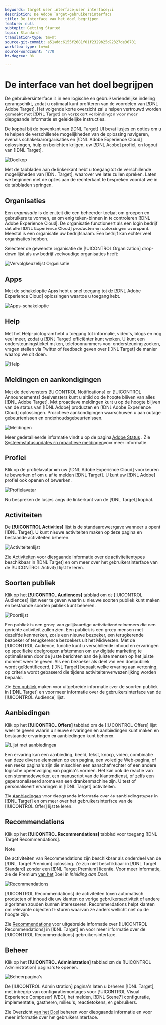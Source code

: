 ```yaml
---
keywords: target user interface;user interface;ui
description: De Adobe Target-gebruikersinterface
title: De interface van het doel begrijpen
feature: null
subtopic: Getting Started
topic: Standard
translation-type: tm+mt
source-git-commit: a51addc6155f2681f01f2329b25d72327de36701
workflow-type: tm+mt
source-wordcount: '770'
ht-degree: 0%

---
```



# De interface van het doel begrijpen

De gebruikersinterface is in een logische en gebruiksvriendelijke indeling gerangschikt, zodat u optimaal kunt profiteren van de voordelen van [!DNL Adobe Target]. Het volgende korte overzicht zal u helpen vertrouwd worden gemaakt met [!DNL Target] en verzekert verbindingen voor meer diepgaande informatie en geleidelijke instructies.

De kopbal bij de bovenkant van [!DNL Target] UI bevat lusjes en opties om u te helpen de verschillende mogelijkheden van de oplossing navigeren, evenals schakelaarorganisaties en [!DNL Adobe Experience Cloud] oplossingen, hulp en berichten krijgen, uw [!DNL Adobe] profiel, en logout van [!DNL Target].

![Doelkop](/help/c-intro/assets/target-header.png)

Met de tabbladen aan de linkerkant hebt u toegang tot de verschillende mogelijkheden van [!DNL Target], waarover we later zullen spreken. Laten we beginnen met de opties aan de rechterkant te bespreken voordat we in de tabbladen springen.

## Organisaties

Een *organisatie* is de entiteit die een beheerder toelaat om groepen en gebruikers te vormen, en om enig teken-binnen in te controleren [!DNL Adobe Experience Cloud]. De organisatie functioneert als een login bedrijf dat alle [!DNL Experience Cloud] producten en oplossingen overspant. Meestal is een organisatie uw bedrijfsnaam. Een bedrijf kan echter veel organisaties hebben.

Selecteer de gewenste organisatie de [!UICONTROL Organization] drop-down lijst als uw bedrijf veelvoudige organisaties heeft:

![Vervolgkeuzelijst Organisatie](/help/c-intro/assets/organizations.png)

## Apps

Met de schakeloptie Apps hebt u snel toegang tot de [!DNL Adobe Experience Cloud] oplossingen waartoe u toegang hebt.

![Apps-schakeloptie](/help/c-intro/assets/apps.png)

## Help

Met het Help-pictogram hebt u toegang tot informatie, video&#39;s, blogs en nog veel meer, zodat u [!DNL Target] efficiënter kunt werken. U kunt een ondersteuningsticket maken, telefoonnummers voor ondersteuning zoeken, vragen stellen via Twitter of feedback geven over [!DNL Target] de manier waarop we dit doen.

![Help](/help/c-intro/assets/help.png)

## Meldingen en aankondigingen

Met de deelvensters [!UICONTROL Notifications] en [!UICONTROL Announcements] deelvensters kunt u altijd op de hoogte blijven van alles [!DNL Adobe Target]. Met proactieve meldingen kunt u op de hoogte blijven van de status van [!DNL Adobe] producten en [!DNL Adobe Experience Cloud] oplossingen. Proactieve aankondigingen waarschuwen u aan outage gebeurtenissen en onderhoudsgebeurtenissen.

![Meldingen](/help/c-intro/assets/notifications.png)

Meer gedetailleerde informatie vindt u op de pagina [Adobe Status](https://status.adobe.com/) . Zie [Systeemstatusupdates en proactieve meldingen](/help/c-intro/assets/notifications.png)voor meer informatie.

## Profiel

Klik op de profielavatar om uw [!DNL Adobe Experience Cloud] voorkeuren te bewerken of om u af te melden [!DNL Target]. U kunt uw [!DNL Adobe] profiel ook openen of bewerken.

![Profielavatar](/help/c-intro/assets/change-language.png)

Nu bespreken de lusjes langs de linkerkant van de [!DNL Target] kopbal.

## Activiteiten

De **[!UICONTROL Activities]** lijst is de standaardweergave wanneer u opent [!DNL Target]. U kunt nieuwe activiteiten maken op deze pagina en bestaande activiteiten beheren.

![Activiteitenlijst](/help/c-intro/assets/activities-list.png)

Zie [Activiteiten](/help/c-activities/activities.md) voor diepgaande informatie over de activiteitentypes beschikbaar in [!DNL Target] en om meer over het gebruikersinterface van de [!UICONTROL Activity] lijst te leren.

## Soorten publiek

Klik op het **[!UICONTROL Audiences]** tabblad om de [!UICONTROL Audiences] lijst weer te geven waarin u nieuwe soorten publiek kunt maken en bestaande soorten publiek kunt beheren.

![Poortlijst](/help/c-intro/assets/audience-list.png)

Een publiek is een groep van gelijkaardige activiteitendeelnemers die een gerichte activiteit zullen zien. Een publiek is een groep mensen met dezelfde kenmerken, zoals een nieuwe bezoeker, een terugkerende bezoeker of terugkerende bezoekers uit het Midwesten. Met de [!UICONTROL Audience] functie kunt u verschillende inhoud en ervaringen op specifieke doelgroepen afstemmen om uw digitale marketing te optimaliseren door de juiste berichten aan de juiste mensen op het juiste moment weer te geven. Als een bezoeker als deel van een doelpubliek wordt geïdentificeerd, [!DNL Target] bepaalt welke ervaring aan vertoning, op criteria wordt gebaseerd die tijdens activiteitenverwezenlijking worden bepaald.

Zie [Een publiek](/help/c-target/c-audiences/create-audience.md) maken voor uitgebreide informatie over de soorten publiek in [!DNL Target] en voor meer informatie over de gebruikersinterface van de [!UICONTROL Audience] lijst.

## Aanbiedingen

Klik op het **[!UICONTROL Offers]** tabblad om de [!UICONTROL Offers] lijst weer te geven waarin u nieuwe ervaringen en aanbiedingen kunt maken en bestaande ervaringen en aanbiedingen kunt beheren.

![Lijst met aanbiedingen](/help/c-intro/assets/offers.png)

Een ervaring kan een aanbieding, beeld, tekst, knoop, video, combinatie van deze diverse elementen op een pagina, een volledige Web-pagina, of een reeks pagina&#39;s zijn die misschien een aanschaftrechter of een andere logische opeenvolging van pagina&#39;s vormen. Het kan ook de reactie van een stemmedewerker, een manuscript van de klantendienst, of zelfs een gepersonaliseerd aroma van een drankenmachine zijn. U test of personaliseert ervaringen in [!DNL Target] activiteiten.

Zie [Aanbiedingen](/help/c-experiences/c-manage-content/manage-content.md) voor diepgaande informatie over de aanbiedingstypes in [!DNL Target] en om meer over het gebruikersinterface van de [!UICONTROL Offer] lijst te leren.

## Recommendations

Klik op het **[!UICONTROL Recommendations]** tabblad voor toegang [!DNL Target Recommendations].

>[!NOTE]
>
>De activiteiten van Recommendations zijn beschikbaar als onderdeel van de [!DNL Target Premium] oplossing. Ze zijn niet beschikbaar in [!DNL Target Standard] zonder een [!DNL Target Premium] licentie. Voor meer informatie, zie de Premium [van het](/help/c-intro/intro.md#premium) Doel in *Inleiding aan Doel*.

![Recommendations](/help/c-intro/assets/recommendations.png)

[!UICONTROL Recommendations] de activiteiten tonen automatisch producten of inhoud die uw klanten op vorige gebruikersactiviteit of andere algoritmen zouden kunnen interesseren. Recommendations helpt klanten om relevante objecten te sturen waarvan ze anders wellicht niet op de hoogte zijn.

Zie [Recommendations](/help/c-recommendations/recommendations.md) voor uitgebreide informatie over [!UICONTROL Recommendations] in [!DNL Target] en voor meer informatie over de [!UICONTROL Recommendations] gebruikersinterface.

## Beheer

Klik op het **[!UICONTROL Administration]** tabblad om de [!UICONTROL Administration] pagina&#39;s te openen.

![Beheerpagina&#39;s](/help/c-intro/assets/administration.png)

De [!UICONTROL Administration] pagina&#39;s laten u beheren [!DNL Target], met inbegrip van configuratiemontages voor [!UICONTROL Visual Experience Composer] (VEC), het melden, [!DNL Scene7] configuratie, implementatie, gastheren, milieu&#39;s, reactietokens, en gebruikers.

Zie Overzicht [van het Doel](/help/administrating-target/administrating-target.md) beheren voor diepgaande informatie en voor meer informatie over het gebruikersinterface.
